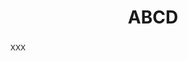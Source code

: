 ---
layout: oconnect
title: "ABCD"
year: 2020
month: 4
authors:
  - Kyuhwan Shim
venue: arXiv
venue_full: "XXX"
abstract: "XXX"
award: XXX Award
slide: XXX/pdf
category: 
  - "XXX"
bibtex: |-
  @
featured: true
---